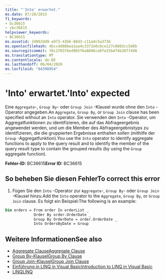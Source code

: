 ```yaml
---
title: "'Into' erwartet."
ms.date: 07/20/2015
f1_keywords:
- bc36615
- vbc36615
helpviewer_keywords:
- BC36615
ms.assetid: 24062dd9-a973-43b6-88d3-c11adc5a3736
ms.openlocfilehash: 4bcc4d88bea1aa4c3372e0c6ce127c6083cc5d6b
ms.sourcegitcommit: f8c270376ed905f6a8896ce0fe25b4f4b38ff498
ms.translationtype: MT
ms.contentlocale: de-DE
ms.lasthandoff: 06/04/2020
ms.locfileid: "84398954"
---
```

# <a name="into-expected"></a><span data-ttu-id="2666a-102">'Into' erwartet.</span><span class="sxs-lookup"><span data-stu-id="2666a-102">'Into' expected</span></span>
<span data-ttu-id="2666a-103">Eine `Aggregate`-, `Group By`- oder `Group Join` -Klausel wurde ohne den `Into` -Operator angegeben.</span><span class="sxs-lookup"><span data-stu-id="2666a-103">An `Aggregate`, `Group By`, or `Group Join` clause has been specified without an `Into` operator.</span></span> <span data-ttu-id="2666a-104">Sie verwenden den `Into` -Operator, um Aggregatfunktionen zu identifizieren, die auf das Abfrageergebnis angewendet werden, und um die Member des Abfrageergebnistyps zu identifizieren, die die gruppierten Ergebnisse enthalten sollen (mithilfe der `Group` -Aggregatfunktion).</span><span class="sxs-lookup"><span data-stu-id="2666a-104">You use the `Into` operator to identify aggregate functions to apply to the query result and to identify the member of the query result type to contain the grouped results (by using the `Group` aggregate function).</span></span>  
  
 <span data-ttu-id="2666a-105">**Fehler-ID:** BC36615</span><span class="sxs-lookup"><span data-stu-id="2666a-105">**Error ID:** BC36615</span></span>  
  
## <a name="to-correct-this-error"></a><span data-ttu-id="2666a-106">So beheben Sie diesen Fehler</span><span class="sxs-lookup"><span data-stu-id="2666a-106">To correct this error</span></span>  

1. <span data-ttu-id="2666a-107">Fügen Sie den `Into` -Operator zur `Aggregate`-, `Group By`- oder `Group Join` -Klausel hinzu.</span><span class="sxs-lookup"><span data-stu-id="2666a-107">Add the `Into` operator to the `Aggregate`, `Group By`, or `Group Join` clause.</span></span> <span data-ttu-id="2666a-108">Es folgt ein Beispiel:</span><span class="sxs-lookup"><span data-stu-id="2666a-108">The following is an example:</span></span>  

```vb  
Dim orders = From order In orderList _  
             Order By order.OrderDate _  
             Group By OrderDate = order.OrderDate _  
             Into OrdersByDate = Group  
```  
  
## <a name="see-also"></a><span data-ttu-id="2666a-109">Weitere Informationen</span><span class="sxs-lookup"><span data-stu-id="2666a-109">See also</span></span>

- [<span data-ttu-id="2666a-110">Aggregate Clause</span><span class="sxs-lookup"><span data-stu-id="2666a-110">Aggregate Clause</span></span>](../language-reference/queries/aggregate-clause.md)
- [<span data-ttu-id="2666a-111">Group By-Klausel</span><span class="sxs-lookup"><span data-stu-id="2666a-111">Group By Clause</span></span>](../language-reference/queries/group-by-clause.md)
- [<span data-ttu-id="2666a-112">Group Join-Klausel</span><span class="sxs-lookup"><span data-stu-id="2666a-112">Group Join Clause</span></span>](../language-reference/queries/group-join-clause.md)
- [<span data-ttu-id="2666a-113">Einführung in LINQ in Visual Basic</span><span class="sxs-lookup"><span data-stu-id="2666a-113">Introduction to LINQ in Visual Basic</span></span>](../programming-guide/language-features/linq/introduction-to-linq.md)
- [<span data-ttu-id="2666a-114">LINQ</span><span class="sxs-lookup"><span data-stu-id="2666a-114">LINQ</span></span>](../programming-guide/language-features/linq/index.md)

